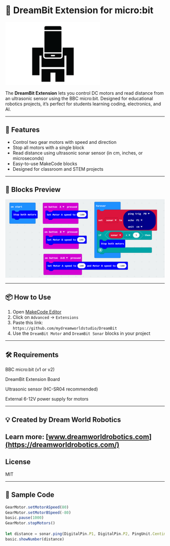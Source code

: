 # 🌟 DreamBit Extension for micro:bit

![DreamBit Banner](https://raw.githubusercontent.com/mydreamworldstudio/DreamBit/main/dreambit.png)

The **DreamBit Extension** lets you control DC motors and read distance from an ultrasonic sensor using the BBC micro:bit. Designed for educational robotics projects, it’s perfect for students learning coding, electronics, and AI.

---

## 🚀 Features

- Control two gear motors with speed and direction
- Stop all motors with a single block
- Read distance using ultrasonic sonar sensor (in cm, inches, or microseconds)
- Easy-to-use MakeCode blocks
- Designed for classroom and STEM projects

---

## 🧱 Blocks Preview

![Blocks Example](https://raw.githubusercontent.com/mydreamworldstudio/DreamBit/main/blockexample.png)

---

## 📦 How to Use

1. Open [MakeCode Editor](https://makecode.microbit.org/)
2. Click on `Advanced` → `Extensions`
3. Paste this link:  
   `https://github.com/mydreamworldstudio/DreamBit`
4. Use the `DreamBit Motor` and `DreamBit Sonar` blocks in your project

---

## 🛠️ Requirements
BBC micro:bit (v1 or v2)

DreamBit Extension Board

Ultrasonic sensor (HC-SR04 recommended)

External 6-12V power supply for motors

---

## 💡 Created by Dream World Robotics
Learn more: [www.dreamworldrobotics.com](https://dreamworldrobotics.com/)
---

## License
MIT

---

## 🧪 Sample Code

```ts
GearMotor.setMotorASpeed(80)
GearMotor.setMotorBSpeed(-80)
basic.pause(1000)
GearMotor.stopMotors()

let distance = sonar.ping(DigitalPin.P1, DigitalPin.P2, PingUnit.Centimeters)
basic.showNumber(distance)

